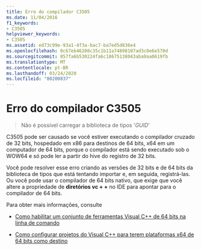 ```yaml
---
title: Erro do compilador C3505
ms.date: 11/04/2016
f1_keywords:
- C3505
helpviewer_keywords:
- C3505
ms.assetid: ed73c99e-93a1-4f3a-bac7-ba7ed5d836e4
ms.openlocfilehash: 0c67eb46208c35c1b11a74898107ad3c0e6e570d
ms.sourcegitcommit: 857fa6b530224fa6c18675138043aba9aa0619fb
ms.translationtype: MT
ms.contentlocale: pt-BR
ms.lasthandoff: 03/24/2020
ms.locfileid: "80200837"
---
```

# <a name="compiler-error-c3505"></a>Erro do compilador C3505

> Não é possível carregar a biblioteca de tipos '*GUID*'

C3505 pode ser causado se você estiver executando o compilador cruzado de 32 bits, hospedado em x86 para destinos de 64 bits, x64 em um computador de 64 bits, porque o compilador está sendo executado sob o WOW64 e só pode ler a partir do hive do registro de 32 bits.

Você pode resolver esse erro criando as versões de 32 bits e de 64 bits da biblioteca de tipos que está tentando importar e, em seguida, registrá-las.  Ou você pode usar o compilador de 64 bits nativo, que exige que você altere a propriedade de **diretórios vc + +** no IDE para apontar para o compilador de 64 bits.

Para obter mais informações, consulte

- [Como habilitar um conjunto de ferramentas Visual C++ de 64 bits na linha de comando](../../build/how-to-enable-a-64-bit-visual-cpp-toolset-on-the-command-line.md)

- [Como configurar projetos do Visual C++ para terem plataformas x64 de 64 bits como destino](../../build/how-to-configure-visual-cpp-projects-to-target-64-bit-platforms.md)
